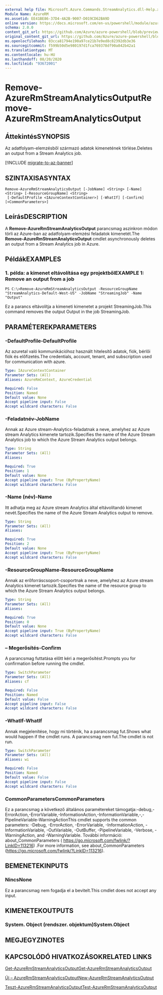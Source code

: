 ```yaml
---
external help file: Microsoft.Azure.Commands.StreamAnalytics.dll-Help.xml
Module Name: AzureRM
ms.assetid: EE41BE86-37D4-4A2B-9007-D019CD62BA9D
online version: https://docs.microsoft.com/en-us/powershell/module/azurerm.streamanalytics/remove-azurermstreamanalyticsoutput
schema: 2.0.0
content_git_url: https://github.com/Azure/azure-powershell/blob/preview/src/ResourceManager/StreamAnalytics/Commands.StreamAnalytics/help/Remove-AzureRmStreamAnalyticsOutput.md
original_content_git_url: https://github.com/Azure/azure-powershell/blob/preview/src/ResourceManager/StreamAnalytics/Commands.StreamAnalytics/help/Remove-AzureRmStreamAnalyticsOutput.md
ms.openlocfilehash: 03cca81794e190a97ce21b7e9ed8c82392db3e36
ms.sourcegitcommit: f599b50d5e980197d1fca769378df90a842b42a1
ms.translationtype: MT
ms.contentlocale: hu-HU
ms.lasthandoff: 08/20/2020
ms.locfileid: "93672001"
---
```

# <span data-ttu-id="a5cbd-101">Remove-AzureRmStreamAnalyticsOutput</span><span class="sxs-lookup"><span data-stu-id="a5cbd-101">Remove-AzureRmStreamAnalyticsOutput</span></span>

## <span data-ttu-id="a5cbd-102">Áttekintés</span><span class="sxs-lookup"><span data-stu-id="a5cbd-102">SYNOPSIS</span></span>
<span data-ttu-id="a5cbd-103">Az adatfolyam-elemzésből származó adatok kimenetének törlése.</span><span class="sxs-lookup"><span data-stu-id="a5cbd-103">Deletes an output from a Stream Analytics job.</span></span>

[!INCLUDE [migrate-to-az-banner](../../includes/migrate-to-az-banner.md)]

## <span data-ttu-id="a5cbd-104">SZINTAXISA</span><span class="sxs-lookup"><span data-stu-id="a5cbd-104">SYNTAX</span></span>

```
Remove-AzureRmStreamAnalyticsOutput [-JobName] <String> [-Name] <String> [-ResourceGroupName] <String>
 [-DefaultProfile <IAzureContextContainer>] [-WhatIf] [-Confirm] [<CommonParameters>]
```

## <span data-ttu-id="a5cbd-105">Leírás</span><span class="sxs-lookup"><span data-stu-id="a5cbd-105">DESCRIPTION</span></span>
<span data-ttu-id="a5cbd-106">A **Remove-AzureRmStreamAnalyticsOutput** parancsmag aszinkron módon törli az Azure-ban az adatfolyam-elemzési feladatok kimenetét.</span><span class="sxs-lookup"><span data-stu-id="a5cbd-106">The **Remove-AzureRmStreamAnalyticsOutput** cmdlet asynchronously deletes an output from a Stream Analytics job in Azure.</span></span>

## <span data-ttu-id="a5cbd-107">Példák</span><span class="sxs-lookup"><span data-stu-id="a5cbd-107">EXAMPLES</span></span>

### <span data-ttu-id="a5cbd-108">1. példa: a kimenet eltávolítása egy projektből</span><span class="sxs-lookup"><span data-stu-id="a5cbd-108">EXAMPLE 1: Remove an output from a job</span></span>
```
PS C:\>Remove-AzureRmStreamAnalyticsOutput -ResourceGroupName "StreamAnalytics-Default-West-US" -JobName "StreamingJob" -Name "Output"
```

<span data-ttu-id="a5cbd-109">Ez a parancs eltávolítja a kimeneti kimenetet a projekt StreamingJob.</span><span class="sxs-lookup"><span data-stu-id="a5cbd-109">This command removes the output Output in the job StreamingJob.</span></span>

## <span data-ttu-id="a5cbd-110">PARAMÉTEREK</span><span class="sxs-lookup"><span data-stu-id="a5cbd-110">PARAMETERS</span></span>

### <span data-ttu-id="a5cbd-111">-DefaultProfile</span><span class="sxs-lookup"><span data-stu-id="a5cbd-111">-DefaultProfile</span></span>
<span data-ttu-id="a5cbd-112">Az azuretal való kommunikációhoz használt hitelesítő adatok, fiók, bérlői fiók és előfizetés.</span><span class="sxs-lookup"><span data-stu-id="a5cbd-112">The credentials, account, tenant, and subscription used for communication with azure.</span></span>

```yaml
Type: IAzureContextContainer
Parameter Sets: (All)
Aliases: AzureRmContext, AzureCredential

Required: False
Position: Named
Default value: None
Accept pipeline input: False
Accept wildcard characters: False
```

### <span data-ttu-id="a5cbd-113">-Feladatnév</span><span class="sxs-lookup"><span data-stu-id="a5cbd-113">-JobName</span></span>
<span data-ttu-id="a5cbd-114">Annak az Azure stream-Analytics-feladatnak a neve, amelyhez az Azure stream Analytics kimenete tartozik.</span><span class="sxs-lookup"><span data-stu-id="a5cbd-114">Specifies the name of the Azure Stream Analytics job to which the Azure Stream Analytics output belongs.</span></span>

```yaml
Type: String
Parameter Sets: (All)
Aliases: 

Required: True
Position: 1
Default value: None
Accept pipeline input: True (ByPropertyName)
Accept wildcard characters: False
```

### <span data-ttu-id="a5cbd-115">-Name (név)</span><span class="sxs-lookup"><span data-stu-id="a5cbd-115">-Name</span></span>
<span data-ttu-id="a5cbd-116">Itt adhatja meg az Azure stream Analytics által eltávolítandó kimenet nevét.</span><span class="sxs-lookup"><span data-stu-id="a5cbd-116">Specifies the name of the Azure Stream Analytics output to remove.</span></span>

```yaml
Type: String
Parameter Sets: (All)
Aliases: 

Required: True
Position: 2
Default value: None
Accept pipeline input: True (ByPropertyName)
Accept wildcard characters: False
```

### <span data-ttu-id="a5cbd-117">-ResourceGroupName</span><span class="sxs-lookup"><span data-stu-id="a5cbd-117">-ResourceGroupName</span></span>
<span data-ttu-id="a5cbd-118">Annak az erőforráscsoport-csoportnak a neve, amelyhez az Azure stream Analytics kimenet tartozik.</span><span class="sxs-lookup"><span data-stu-id="a5cbd-118">Specifies the name of the resource group to which the Azure Stream Analytics output belongs.</span></span>

```yaml
Type: String
Parameter Sets: (All)
Aliases: 

Required: True
Position: 0
Default value: None
Accept pipeline input: True (ByPropertyName)
Accept wildcard characters: False
```

### <span data-ttu-id="a5cbd-119">– Megerősítés</span><span class="sxs-lookup"><span data-stu-id="a5cbd-119">-Confirm</span></span>
<span data-ttu-id="a5cbd-120">A parancsmag futtatása előtt kéri a megerősítést.</span><span class="sxs-lookup"><span data-stu-id="a5cbd-120">Prompts you for confirmation before running the cmdlet.</span></span>

```yaml
Type: SwitchParameter
Parameter Sets: (All)
Aliases: cf

Required: False
Position: Named
Default value: False
Accept pipeline input: False
Accept wildcard characters: False
```

### <span data-ttu-id="a5cbd-121">-WhatIf</span><span class="sxs-lookup"><span data-stu-id="a5cbd-121">-WhatIf</span></span>
<span data-ttu-id="a5cbd-122">Annak megjelenítése, hogy mi történik, ha a parancsmag fut.</span><span class="sxs-lookup"><span data-stu-id="a5cbd-122">Shows what would happen if the cmdlet runs.</span></span>
<span data-ttu-id="a5cbd-123">A parancsmag nem fut.</span><span class="sxs-lookup"><span data-stu-id="a5cbd-123">The cmdlet is not run.</span></span>

```yaml
Type: SwitchParameter
Parameter Sets: (All)
Aliases: wi

Required: False
Position: Named
Default value: False
Accept pipeline input: False
Accept wildcard characters: False
```

### <span data-ttu-id="a5cbd-124">CommonParameters</span><span class="sxs-lookup"><span data-stu-id="a5cbd-124">CommonParameters</span></span>
<span data-ttu-id="a5cbd-125">Ez a parancsmag a következő általános paramétereket támogatja:-debug,-ErrorAction,-ErrorVariable,-InformationAction,-InformationVariable,-,-PipelineVariable-WarningAction</span><span class="sxs-lookup"><span data-stu-id="a5cbd-125">This cmdlet supports the common parameters: -Debug, -ErrorAction, -ErrorVariable, -InformationAction, -InformationVariable, -OutVariable, -OutBuffer, -PipelineVariable, -Verbose, -WarningAction, and -WarningVariable.</span></span> <span data-ttu-id="a5cbd-126">További információ: about_CommonParameters ( https://go.microsoft.com/fwlink/?LinkID=113216) .</span><span class="sxs-lookup"><span data-stu-id="a5cbd-126">For more information, see about_CommonParameters (https://go.microsoft.com/fwlink/?LinkID=113216).</span></span>

## <span data-ttu-id="a5cbd-127">BEMENETEK</span><span class="sxs-lookup"><span data-stu-id="a5cbd-127">INPUTS</span></span>

### <span data-ttu-id="a5cbd-128">Nincs</span><span class="sxs-lookup"><span data-stu-id="a5cbd-128">None</span></span>
<span data-ttu-id="a5cbd-129">Ez a parancsmag nem fogadja el a bevitelt.</span><span class="sxs-lookup"><span data-stu-id="a5cbd-129">This cmdlet does not accept any input.</span></span>

## <span data-ttu-id="a5cbd-130">KIMENETEK</span><span class="sxs-lookup"><span data-stu-id="a5cbd-130">OUTPUTS</span></span>

### <span data-ttu-id="a5cbd-131">System. Object (rendszer. objektum)</span><span class="sxs-lookup"><span data-stu-id="a5cbd-131">System.Object</span></span>

## <span data-ttu-id="a5cbd-132">MEGJEGYZI</span><span class="sxs-lookup"><span data-stu-id="a5cbd-132">NOTES</span></span>

## <span data-ttu-id="a5cbd-133">KAPCSOLÓDÓ HIVATKOZÁSOK</span><span class="sxs-lookup"><span data-stu-id="a5cbd-133">RELATED LINKS</span></span>

[<span data-ttu-id="a5cbd-134">Get-AzureRmStreamAnalyticsOutput</span><span class="sxs-lookup"><span data-stu-id="a5cbd-134">Get-AzureRmStreamAnalyticsOutput</span></span>](./Get-AzureRmStreamAnalyticsOutput.md)

[<span data-ttu-id="a5cbd-135">Új – AzureRmStreamAnalyticsOutput</span><span class="sxs-lookup"><span data-stu-id="a5cbd-135">New-AzureRmStreamAnalyticsOutput</span></span>](./New-AzureRmStreamAnalyticsOutput.md)

[<span data-ttu-id="a5cbd-136">Teszt-AzureRmStreamAnalyticsOutput</span><span class="sxs-lookup"><span data-stu-id="a5cbd-136">Test-AzureRmStreamAnalyticsOutput</span></span>](./Test-AzureRmStreamAnalyticsOutput.md)


